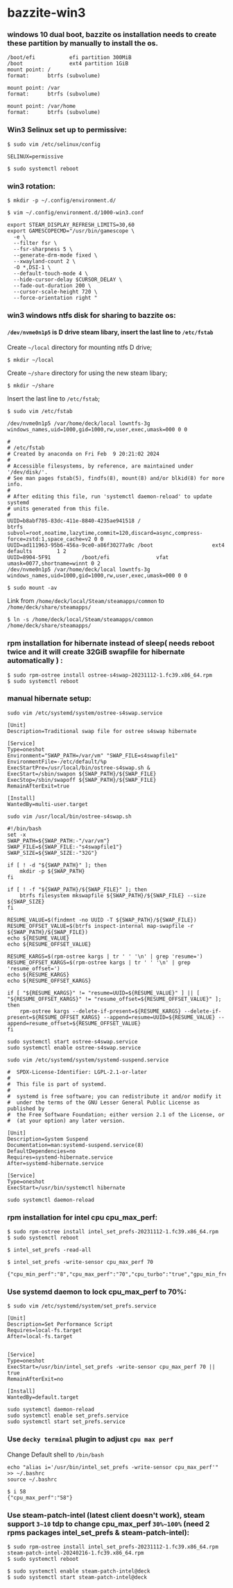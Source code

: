 # bazzite-win3

### windows 10 dual boot, bazzite os installation needs to create these partition by manually to install the os.

```
/boot/efi           efi partition 300MiB
/boot               ext4 partition 1GiB
mount point: /
format:      btrfs (subvolume)

mount point: /var
format:      btrfs (subvolume)

mount point: /var/home
format:      btrfs (subvolume)
```
### Win3 Selinux set up to permissive:

```
$ sudo vim /etc/selinux/config
```
```
SELINUX=permissive
```
```
$ sudo systemctl reboot
```

### win3 rotation:
```
$ mkdir -p ~/.config/environment.d/
```

```
$ vim ~/.config/environment.d/1000-win3.conf 
```
```
export STEAM_DISPLAY_REFRESH_LIMITS=30,60
export GAMESCOPECMD="/usr/bin/gamescope \
  -e \
  --filter fsr \
  --fsr-sharpness 5 \
  --generate-drm-mode fixed \
  --xwayland-count 2 \
  -O *,DSI-1 \
  --default-touch-mode 4 \
  --hide-cursor-delay $CURSOR_DELAY \
  --fade-out-duration 200 \
  --cursor-scale-height 720 \
  --force-orientation right "
```
### win3 windows ntfs disk for sharing to bazzite os:
#### `/dev/nvme0n1p5` is D drive steam libary, insert the last line to `/etc/fstab`

Create `~/local` directory for mounting ntfs D drive;
```
$ mkdir ~/local
```

Create `~/share` directory for using the new steam libary;
```
$ mkdir ~/share
```

Insert the last line to `/etc/fstab`;
```
$ sudo vim /etc/fstab
```
```
/dev/nvme0n1p5 /var/home/deck/local lowntfs-3g windows_names,uid=1000,gid=1000,rw,user,exec,umask=000 0 0
```

```
#
# /etc/fstab
# Created by anaconda on Fri Feb  9 20:21:02 2024
#
# Accessible filesystems, by reference, are maintained under '/dev/disk/'.
# See man pages fstab(5), findfs(8), mount(8) and/or blkid(8) for more info.
#
# After editing this file, run 'systemctl daemon-reload' to update systemd
# units generated from this file.
#
UUID=b8abf785-83dc-411e-8840-4235ae941518 /                       btrfs   subvol=root,noatime,lazytime,commit=120,discard=async,compress-force=zstd:1,space_cache=v2 0 0
UUID=ad111963-95b6-456a-9ce0-a86f30277a9c /boot                   ext4    defaults        1 2
UUID=8904-5F91          /boot/efi               vfat    umask=0077,shortname=winnt 0 2
/dev/nvme0n1p5 /var/home/deck/local lowntfs-3g windows_names,uid=1000,gid=1000,rw,user,exec,umask=000 0 0
```

```
$ sudo mount -av
```

Link from `/home/deck/local/Steam/steamapps/common` to `/home/deck/share/steamapps/`

```
$ ln -s /home/deck/local/Steam/steamapps/common /home/deck/share/steamapps/
```

### rpm installation for hibernate instead of sleep( needs reboot twice and it will create 32GiB swapfile for hibernate automatically ) :
```
$ sudo rpm-ostree install ostree-s4swap-20231112-1.fc39.x86_64.rpm
$ sudo systemctl reboot
```
### manual hibernate setup:
```
sudo vim /etc/systemd/system/ostree-s4swap.service
```

```
[Unit]
Description=Traditional swap file for ostree s4swap hibernate

[Service]
Type=oneshot
Environment="SWAP_PATH=/var/vm" "SWAP_FILE=s4swapfile1"
EnvironmentFile=-/etc/default/%p
ExecStartPre=/usr/local/bin/ostree-s4swap.sh &
ExecStart=/sbin/swapon ${SWAP_PATH}/${SWAP_FILE}
ExecStop=/sbin/swapoff ${SWAP_PATH}/${SWAP_FILE}
RemainAfterExit=true

[Install]
WantedBy=multi-user.target
```

```
sudo vim /usr/local/bin/ostree-s4swap.sh
```

```
#!/bin/bash
set -x
SWAP_PATH=${SWAP_PATH:-"/var/vm"}
SWAP_FILE=${SWAP_FILE:-"s4swapfile1"}
SWAP_SIZE=${SWAP_SIZE:-"32G"}

if [ ! -d "${SWAP_PATH}" ]; then
    mkdir -p ${SWAP_PATH}
fi

if [ ! -f "${SWAP_PATH}/${SWAP_FILE}" ]; then
    btrfs filesystem mkswapfile ${SWAP_PATH}/${SWAP_FILE} --size ${SWAP_SIZE}
fi

RESUME_VALUE=$(findmnt -no UUID -T ${SWAP_PATH}/${SWAP_FILE})
RESUME_OFFSET_VALUE=$(btrfs inspect-internal map-swapfile -r ${SWAP_PATH}/${SWAP_FILE})
echo ${RESUME_VALUE}
echo ${RESUME_OFFSET_VALUE}

RESUME_KARGS=$(rpm-ostree kargs | tr ' ' '\n' | grep 'resume=')
RESUME_OFFSET_KARGS=$(rpm-ostree kargs | tr ' ' '\n' | grep 'resume_offset=')
echo ${RESUME_KARGS}
echo ${RESUME_OFFSET_KARGS}

if [ "${RESUME_KARGS}" != "resume=UUID=${RESUME_VALUE}" ] || [ "${RESUME_OFFSET_KARGS}" != "resume_offset=${RESUME_OFFSET_VALUE}" ]; then
    rpm-ostree kargs --delete-if-present=${RESUME_KARGS} --delete-if-present=${RESUME_OFFSET_KARGS} --append=resume=UUID=${RESUME_VALUE} --append=resume_offset=${RESUME_OFFSET_VALUE}
fi

```

```
sudo systemctl start ostree-s4swap.service
sudo systemctl enable ostree-s4swap.service
```

```
sudo vim /etc/systemd/system/systemd-suspend.service
```

```
#  SPDX-License-Identifier: LGPL-2.1-or-later
#
#  This file is part of systemd.
#
#  systemd is free software; you can redistribute it and/or modify it
#  under the terms of the GNU Lesser General Public License as published by
#  the Free Software Foundation; either version 2.1 of the License, or
#  (at your option) any later version.

[Unit]
Description=System Suspend
Documentation=man:systemd-suspend.service(8)
DefaultDependencies=no
Requires=systemd-hibernate.service
After=systemd-hibernate.service

[Service]
Type=oneshot
ExecStart=/usr/bin/systemctl hibernate
```

```
sudo systemctl daemon-reload 
```

### rpm installation for intel cpu cpu_max_perf:
```
$ sudo rpm-ostree install intel_set_prefs-20231112-1.fc39.x86_64.rpm
$ sudo systemctl reboot
```

```
$ intel_set_prefs -read-all
```

```
$ intel_set_prefs -write-sensor cpu_max_perf 70
```

```
{"cpu_min_perf":"8","cpu_max_perf":"70","cpu_turbo":"true","gpu_min_freq":"100","gpu_max_freq":"1300","gpu_min_limit":"350","gpu_max_limit":"1300","gpu_boost_freq":"1300","gpu_cur_freq":"350","cpu_governor":"powersave","intel_rapl_short":"40","intel_rapl_long":"162"}
```

### Use systemd daemon to lock cpu_max_perf to 70%:
```
$ sudo vim /etc/systemd/system/set_prefs.service
```
```
[Unit]
Description=Set Performance Script
Requires=local-fs.target
After=local-fs.target


[Service]
Type=oneshot
ExecStart=/usr/bin/intel_set_prefs -write-sensor cpu_max_perf 70 || true
RemainAfterExit=no

[Install]
WantedBy=default.target
```

```
sudo systemctl daemon-reload
sudo systemctl enable set_prefs.service
sudo systemctl start set_prefs.service
```

### Use `decky terminal` plugin to adjust `cpu max perf`
Change Default shell to `/bin/bash`

```
echo "alias i='/usr/bin/intel_set_prefs -write-sensor cpu_max_perf'" >> ~/.bashrc
source ~/.bashrc
```

```
$ i 58
{"cpu_max_perf":"58"}
```

### Use steam-patch-intel (latest client doesn't work), steam support `3~10` tdp to change cpu_max_perf `30%~100%` (need 2 rpms packages intel_set_prefs & steam-patch-intel):
```
$ sudo rpm-ostree install intel_set_prefs-20231112-1.fc39.x86_64.rpm steam-patch-intel-20240216-1.fc39.x86_64.rpm
$ sudo systemctl reboot
```

```
$ sudo systemctl enable steam-patch-intel@deck
$ sudo systemctl start steam-patch-intel@deck
```
